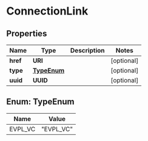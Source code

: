

# ConnectionLink


## Properties

| Name | Type | Description | Notes |
|------------ | ------------- | ------------- | -------------|
|**href** | **URI** |  |  [optional] |
|**type** | [**TypeEnum**](#TypeEnum) |  |  [optional] |
|**uuid** | **UUID** |  |  [optional] |



## Enum: TypeEnum

| Name | Value |
|---- | -----|
| EVPL_VC | &quot;EVPL_VC&quot; |



